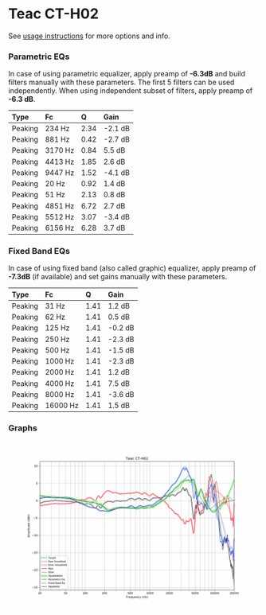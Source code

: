 # Teac CT-H02
See [usage instructions](https://github.com/jaakkopasanen/AutoEq#usage) for more options and info.

### Parametric EQs
In case of using parametric equalizer, apply preamp of **-6.3dB** and build filters manually
with these parameters. The first 5 filters can be used independently.
When using independent subset of filters, apply preamp of **-6.3 dB**.

| Type    | Fc      |    Q | Gain    |
|:--------|:--------|:-----|:--------|
| Peaking | 234 Hz  | 2.34 | -2.1 dB |
| Peaking | 881 Hz  | 0.42 | -2.7 dB |
| Peaking | 3170 Hz | 0.84 | 5.5 dB  |
| Peaking | 4413 Hz | 1.85 | 2.6 dB  |
| Peaking | 9447 Hz | 1.52 | -4.1 dB |
| Peaking | 20 Hz   | 0.92 | 1.4 dB  |
| Peaking | 51 Hz   | 2.13 | 0.8 dB  |
| Peaking | 4851 Hz | 6.72 | 2.7 dB  |
| Peaking | 5512 Hz | 3.07 | -3.4 dB |
| Peaking | 6156 Hz | 6.28 | 3.7 dB  |

### Fixed Band EQs
In case of using fixed band (also called graphic) equalizer, apply preamp of **-7.3dB**
(if available) and set gains manually with these parameters.

| Type    | Fc       |    Q | Gain    |
|:--------|:---------|:-----|:--------|
| Peaking | 31 Hz    | 1.41 | 1.2 dB  |
| Peaking | 62 Hz    | 1.41 | 0.5 dB  |
| Peaking | 125 Hz   | 1.41 | -0.2 dB |
| Peaking | 250 Hz   | 1.41 | -2.3 dB |
| Peaking | 500 Hz   | 1.41 | -1.5 dB |
| Peaking | 1000 Hz  | 1.41 | -2.3 dB |
| Peaking | 2000 Hz  | 1.41 | 1.2 dB  |
| Peaking | 4000 Hz  | 1.41 | 7.5 dB  |
| Peaking | 8000 Hz  | 1.41 | -3.6 dB |
| Peaking | 16000 Hz | 1.41 | 1.5 dB  |

### Graphs
![](./Teac%20CT-H02.png)